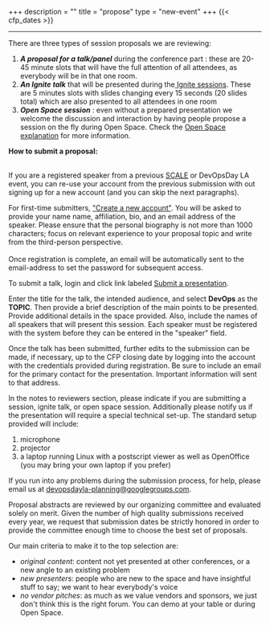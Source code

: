 +++
description = ""
title = "propose"
type = "new-event"
+++
{{< cfp_dates >}}


<hr>
There are three types of session proposals we are reviewing:
<ol>
  <li><strong><em>A proposal for a talk/panel</em></strong> during the conference part : these are 20-45 minute slots that will have the full attention of all attendees, as everybody will be in that one room.</li>
  <li><strong><em>An Ignite talk</em></strong> that will be presented during the<a href="/pages/ignite-talks-format"> Ignite sessions</a>. These are 5 minutes slots with slides changing every 15 seconds (20 slides total) which are also presented to all attendees in one room</li>
  <li><strong><em>Open Space session</em></strong> : even without a prepared presentation we welcome the discussion and interaction by having people propose a session on the fly during Open Space. Check the <a href="/pages/open-space-format">Open Space explanation</a> for more information.
</ol>

<strong>How to submit a proposal:</strong> <br><br>

<p>If you are a registered speaker from a previous <a href="http://www.socallinuxexpo.org">SCALE</a> or DevOpsDay LA event, you can re-use your account from the previous submission with out signing up for a new account (and you can skip the next paragraphs).</p>

<p>For first-time submitters, <a href="https://www.socallinuxexpo.org/user/register">"Create a new account"</a>. You will be asked to provide your name name, affiliation, bio, and an email address of the speaker. Please ensure that the personal biography is not more than 1000 characters; focus on relevant experience to your proposal topic and write from the third-person perspective.<br/><br/>
Once registration is complete, an email will be automatically sent to the email-address to set the password for subsequent access.
</p>

<p>To submit a talk, login and click link labeled <a href="https://www.socallinuxexpo.org/node/add/presentation">Submit a presentation</a>.</p>
<p>Enter the title for the talk, the intended audience, and select <strong>DevOps</strong> as the <strong>TOPIC</strong>. Then provide a brief description of the main points to be presented. Provide additional details in the space provided. Also, include the names of all speakers that will present this session. Each speaker must be registered with the system before they can be entered in the "speaker" field.</p>

<p>Once the talk has been submitted, further edits to the submission can be made, if necessary, up to the CFP closing date by logging into the account with the credentials provided during registration. Be sure to include an email for the primary contact for the presentation. Important information will sent to that address.</p>

<p>In the notes to reviewers section, please indicate if you are submitting a session, ignite talk,
or open space session. Additionally please notify us if the presentation will require a special technical set-up. The standard setup provided will include:

<ol>
<li>microphone</li>
<li>projector</li>
<li>a laptop running Linux with a postscript viewer as well as OpenOffice (you may bring your own laptop if you prefer)</li>
</ol>
</p>
<p>
If you run into any problems during the submission process, for help, please email us at
<a href="mailto:devopsdayla-planning@googlegroups.com">devopsdayla-planning@googlegroups.com</a>.</p>

<p>Proposal abstracts are reviewed by our organizing committee and evaluated solely on merit.
Given the number of high quality submissions received every year, we request that submission dates
be strictly honored in order to provide the committee enough time to choose the best set of
proposals.</p>

Our main criteria to make it to the top selection are:
- _original content_: content not yet presented at other conferences, or a new angle to an existing problem
- _new presenters_: people who are new to the space and have insightful stuff to say; we want to hear everybody's voice
- _no vendor pitches_: as much as we value vendors and sponsors, we just don't think this is the right forum. You can demo at your table or during Open Space.